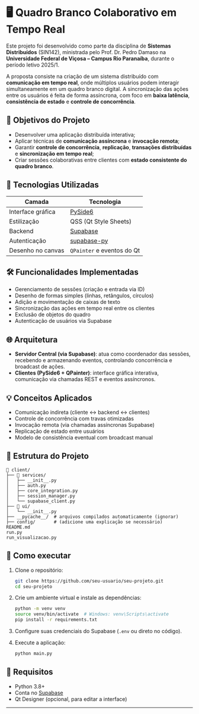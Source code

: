 
# 🖥️ Quadro Branco Colaborativo em Tempo Real

Este projeto foi desenvolvido como parte da disciplina de **Sistemas Distribuídos** (SIN142), ministrada pelo Prof. Dr. Pedro Damaso na **Universidade Federal de Viçosa – Campus Rio Paranaíba**, durante o período letivo 2025/1.

A proposta consiste na criação de um sistema distribuído com **comunicação em tempo real**, onde múltiplos usuários podem interagir simultaneamente em um quadro branco digital. A sincronização das ações entre os usuários é feita de forma assíncrona, com foco em **baixa latência**, **consistência de estado** e **controle de concorrência**.

## 🎯 Objetivos do Projeto

- Desenvolver uma aplicação distribuída interativa;
- Aplicar técnicas de **comunicação assíncrona** e **invocação remota**;
- Garantir **controle de concorrência**, **replicação**, **transações distribuídas** e **sincronização em tempo real**;
- Criar sessões colaborativas entre clientes com **estado consistente do quadro branco**.

## 🧩 Tecnologias Utilizadas

| Camada             | Tecnologia                                                  |
|--------------------|--------------------------------------------------------------|
| Interface gráfica  | [PySide6](https://doc.qt.io/qtforpython/)                   |
| Estilização        | QSS (Qt Style Sheets)                                       |
| Backend            | [Supabase](https://supabase.com)                            |
| Autenticação       | [supabase-py](https://github.com/supabase-community/supabase-py) |
| Desenho no canvas  | `QPainter` e eventos do Qt                                  |

## 🛠️ Funcionalidades Implementadas

- Gerenciamento de sessões (criação e entrada via ID)
- Desenho de formas simples (linhas, retângulos, círculos)
- Adição e movimentação de caixas de texto
- Sincronização das ações em tempo real entre os clientes
- Exclusão de objetos do quadro
- Autenticação de usuários via Supabase

## 🌐 Arquitetura

- **Servidor Central (via Supabase)**: atua como coordenador das sessões, recebendo e armazenando eventos, controlando concorrência e broadcast de ações.
- **Clientes (PySide6 + QPainter)**: interface gráfica interativa, comunicação via chamadas REST e eventos assíncronos.

## 💡 Conceitos Aplicados

- Comunicação indireta (cliente ↔ backend ↔ clientes)
- Controle de concorrência com travas otimizadas
- Invocação remota (via chamadas assíncronas Supabase)
- Replicação de estado entre usuários
- Modelo de consistência eventual com broadcast manual

## 📂 Estrutura do Projeto

```
📁 client/
├── 📁 services/
│   ├── __init__.py
│   ├── auth.py
│   ├── core_integration.py
│   ├── session_manager.py
│   └── supabase_client.py
├── 📁 ui/
│   └── __init__.py
├── __pycache__/  # arquivos compilados automaticamente (ignorar)
├── config/       # (adicione uma explicação se necessário)
README.md
run.py
run_visualizacao.py

```

## 🚀 Como executar

1. Clone o repositório:
   ```bash
   git clone https://github.com/seu-usuario/seu-projeto.git
   cd seu-projeto
   ```

2. Crie um ambiente virtual e instale as dependências:
   ```bash
   python -m venv venv
   source venv/bin/activate  # Windows: venv\Scripts\activate
   pip install -r requirements.txt
   ```

3. Configure suas credenciais do Supabase (`.env` ou direto no código).

4. Execute a aplicação:
   ```bash
   python main.py
   ```

## 📌 Requisitos

- Python 3.8+
- Conta no [Supabase](https://supabase.com)
- Qt Designer (opcional, para editar a interface)

---



